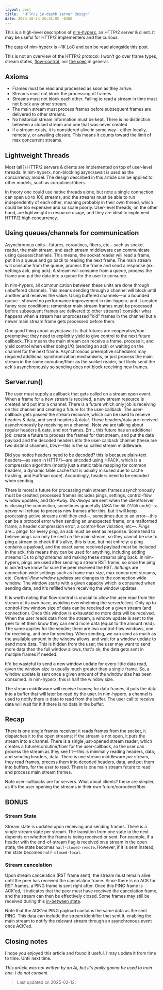 ```yaml
---
layout: post
title:  "HTTP/2 in-depth server design"
date: 2024-10-24 20:51:00 -0300
---
```


This is a high-level description of [nim-hyperx](https://github.com/nitely/nim-hyperx), an HTTP/2 server & client. It may be useful for HTTP/2 implementers and the curious.

The [core](https://github.com/nitely/nim-hyperx/blob/master/src/hyperx/clientserver.nim) of nim-hyperx is ~1K LoC and can be read alongside this post.

This is not an overview of the HTTP/2 protocol. I won't go over frame types, stream states, [flow-control](https://nitely.github.io/2024/08/23/http-2-flow-control-dead-lock.html), nor [the spec](https://datatracker.ietf.org/doc/html/rfc9113) in general.

## Axioms

- Frames must be read and processed as soon as they arrive.
- Streams must not block the processing of frames.
- Streams must not block each other. Failing to read a stream in time must not block any other stream.
- The main stream must process frames before subsequent frames are delivered to other streams.
- No historical stream information must be kept. There is no distinction between a closed stream and one that was never created.
- If a stream exists, it is considered alive in some way—either locally, remotely, or awaiting closure. This means it counts toward the limit of max concurrent streams.

## Lightweight Threads

Most (all?) HTTP/2 servers & clients are implemented on top of user-level threads. In nim-hyperx, non-blocking async/await is used as the concurrency model. The design described in this article can be applied to other models, such as coroutines/fibers.

In theory one could use native threads alone, but note a single connection can open up to 100 streams, and the streams must be able to run independently of each other, meaning probably in their own thread, which could be too expensive and so scale poorly. User-level threads, on the other hand, are lightweight in resource usage, and they are ideal to implement HTTP/2 high concurrency.

## Using queues/channels for communication

Asynchronous units—futures, coroutines, fibers, etc—such as socket reader, the main stream, and each stream middleware can communicate using queues/channels. This means, the socket reader will read a frame, put it in a queue and go back to reading the next frame. The main stream will consume from the queue, process the frame and send a response (ex: settings ack, ping ack). A stream will consume from a queue, process the frame and put the data into a queue for the user to consume.

In nim-hyperx, all communication between these units are done through unbuffered channels. This means sending through a channel will block until another unit receives the value. Using buffered channels—or a bounded queue—showed no performance improvement in nim-hyperx; and it created funny race conditions: remember main stream frames must be processed before subsequent frames are delivered to other streams? consider what happens when a stream has unprocessed "old" frames in the channel but a newer main stream frame gets processed before them.

One good thing about async/await is that futures are cooperative/non-preemptive; they need to explicitly yield to give control to the next future callback. This means the main stream can receive a frame, process it, and yield control when either doing I/O (sending an ack) or waiting on the channel for the next frame. Asynchronous preemptive schedulers may required additional synchronization mechanisms, or just process the main stream in the same coroutine/fiber as the socket reader, but likely send the ack's asynchronously so sending does not block receiving new frames.

## Server.run()

The user must supply a callback that gets called on a stream open event. When a frame for a new stream is received, a new stream resource is created and put into a channel. There is a future which only job is receiving on this channel and creating a future for the user-callback. The user-callback gets passed the stream resource, which can be used to receive headers & data, and send headers & data!. These headers/data are received asynchronously by receiving on a channel. Note we are talking about regular headers & data, and not frames. Err... this future has an additional job: create a future to process the frames for that stream, and put the data payload and the decoded headers into the user-callback channel (these are two distinct channels, btw)—this is the so called stream middleware.

Did you notice headers need to be decoded? this is because plain-text headers—as seen in HTTP/1—are encoded using HPACK, which is a compression algorithm (mostly just a static table mapping for common headers, a dynamic table cache that is usually misused due to cache trashing, and Huffman code). Accordingly, headers need to be encoded when sending.

There is more! a future for processing main stream frames asynchronously must be created; processed frames includes pings, settings, control-flow window updates, and Go-Away. *Go-Aways* are sent when the client/server is closing the connection, sometimes gracefully (AKA the `NO_ERROR` code)—a server will refuse to process new frames after this, but it will keep processing active streams until they end—, sometimes due to an error—this can be a protocol error when sending an unexpected frame, or a malformed frame, a header compression error, a control-flow violation, etc—. *Pings* are... pings! for every ping, an ack must be sent as response. Some tend to believe pings can only be sent on the main stream, so they cannot be use to ping a stream to check if it's alive, this is true, but not entirely: a ping contains a payload, and the exact same received payload must be included in the ack, this means they can be used for anything, including adding streams IDs to *ping streams!* and making these streams ping back. In nim-hyperx, pings are used after sending a stream RST frame, so once the ping is ack'ed we know for sure the peer received the RST. *Settings* are connection wide settings such as frame max size, max concurrent streams, etc. *Control-flow window updates* are changes to the connection wide window. The window starts with a given capacity which is consumed when sending data, and it's refilled when receiving the window updates.

It is worth noting that flow-control is crucial to allow the user read from the stream at its own pace, avoiding overwhelming the server/client. Only up to control-flow window size of data can be received on a given stream (and connection). Once this window is exhausted no more data will be received. When the user reads data from the stream, a window update is sent to the peer to let them know they can send more data (equal to the amount read). The same applies for the sender; there are two control-flow windows, one for receiving, and one for sending. When sending, we can send as much as the available amount in the window allows, and wait for a window update to send more data. This is hidden from the user; the user may want to send more data than the full window allows, that's ok, the data gets sent in multiple frames if needed.

It'd be wasteful to send a new window update for every little data read, given the window size is usually much greater than a single frame. So, a window update is sent once a given amount of the window size has been consumed. In nim-hyperx, this is half the window size.

The stream middleware will receive frames; for data frames, it puts the data into a buffer that will later be read by the user. In nim-hyperx, a channel is used to notify there is data to read from the buffer. The user call to receive data will wait for it if there is no data in the buffer.

## Recap

There is one single frames receiver: it reads frames from the socket, it dispatches it to the open streams; if the stream is not open, it puts the stream into a channel. There is a single just-opened stream reader, which creates a future/coroutine/fiber for the user-callback, so the user can process the stream as they see fit—this is minimally reading headers, data, and sending headers, data. There is one stream middleware *per* stream, they read frames, process them into decoded headers, data, and put them into buffers, for the user to read. There is one main stream future to read and process main stream frames.

Note user-callbacks are for servers. What about clients? these are simpler, as it's the user opening the streams in their own future/coroutine/fiber.

## BONUS

### Stream State

Stream state is updated upon receiving and sending frames. There is a single stream state per stream. The transition from one state to the next depends on whether the frame is being received or sent. For example, if a header with the end-of-stream flag is received on a stream in the open state, the state becomes `half-closed-remote`. However, if it is sent instead, the state becomes `half-closed-local`.

### Stream cancelation

Upon stream cancelation (RST frame sent), the stream must remain alive until the peer has received the cancelation frame. Since there is no ACK for RST frames, a PING frame is sent right after. Once this PING frame is ACK'ed, it indicates that the peer must have received the cancelation frame, and the stream can then be effectively closed. Some frames may still be received during this [in-between state](https://nitely.github.io/2024/08/20/http-2-the-missing-state.html).

Note that the ACK'ed PING payload contains the same data as the sent PING. This data can include the stream identifier that sent it, enabling the main stream to notify the relevant stream through an asynchronous event once ACK'ed.

## Closing notes

I hope you enjoyed this article and found it useful. I may update it from time to time. Until next time.

*This article was not written by an AI, but it's prolly gonna be used to train one. I do not consent.*

> Last updated on 2025-02-12.
